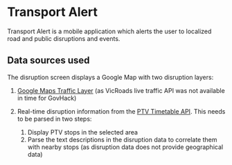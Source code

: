 # Transport Alert

Transport Alert is a mobile application which alerts the user to localized road and public disruptions and events.

## Data sources used

The disruption screen displays a Google Map with two disruption layers:

1. [Google Maps Traffic Layer](https://developers.google.com/maps/documentation/javascript/trafficlayer) (as VicRoads live traffic API was not available in time for GovHack)
2. Real-time disruption information from the [PTV Timetable API](https://www.data.vic.gov.au/data/dataset/ptv-timetable-api). This needs to be parsed in two steps:

    1. Display PTV stops in the selected area
    2. Parse the text descriptions in the disruption data to correlate them with nearby stops (as disruption data does not provide geographical data)
